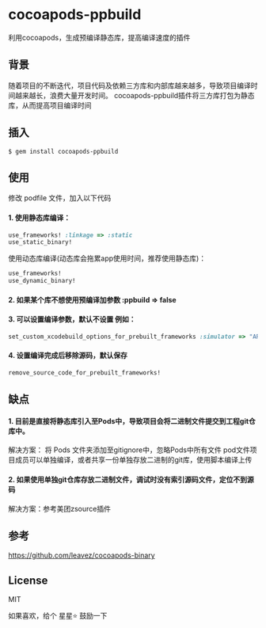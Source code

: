# cocoapods-ppbuild

利用cocoapods，生成预编译静态库，提高编译速度的插件

## 背景
	
随着项目的不断迭代，项目代码及依赖三方库和内部库越来越多，导致项目编译时间越来越长，浪费大量开发时间。
cocoapods-ppbuild插件将三方库打包为静态库，从而提高项目编译时间

## 插入
````shell
$ gem install cocoapods-ppbuild
````

## 使用
修改 podfile 文件，加入以下代码
#### 1. 使用静态库编译：
````ruby
use_frameworks! :linkage => :static
use_static_binary!
````
使用动态库编译(动态库会拖累app使用时间，推荐使用静态库)：
````ruby
use_frameworks!
use_dynamic_binary!
````
#### 2. 如果某个库不想使用预编译加参数 :ppbuild => false
#### 3. 可以设置编译参数，默认不设置 例如：
````ruby
set_custom_xcodebuild_options_for_prebuilt_frameworks :simulator => "ARCHS=$(ARCHS_STANDARD)"
````
#### 4. 设置编译完成后移除源码，默认保存
````ruby
remove_source_code_for_prebuilt_frameworks!
````

## 缺点

#### 1. 目前是直接将静态库引入至Pods中，导致项目会将二进制文件提交到工程git仓库中。
解决方案：
	将 Pods 文件夹添加至gitignore中，忽略Pods中所有文件
	pod文件项目成员可以单独编译，或者共享一份单独存放二进制的git库，使用脚本编译上传
#### 2. 如果使用单独git仓库存放二进制文件，调试时没有索引源码文件，定位不到源码
解决方案：参考美团zsource插件

## 参考

https://github.com/leavez/cocoapods-binary

## License

MIT

如果喜欢，给个 星星⭐️ 鼓励一下
